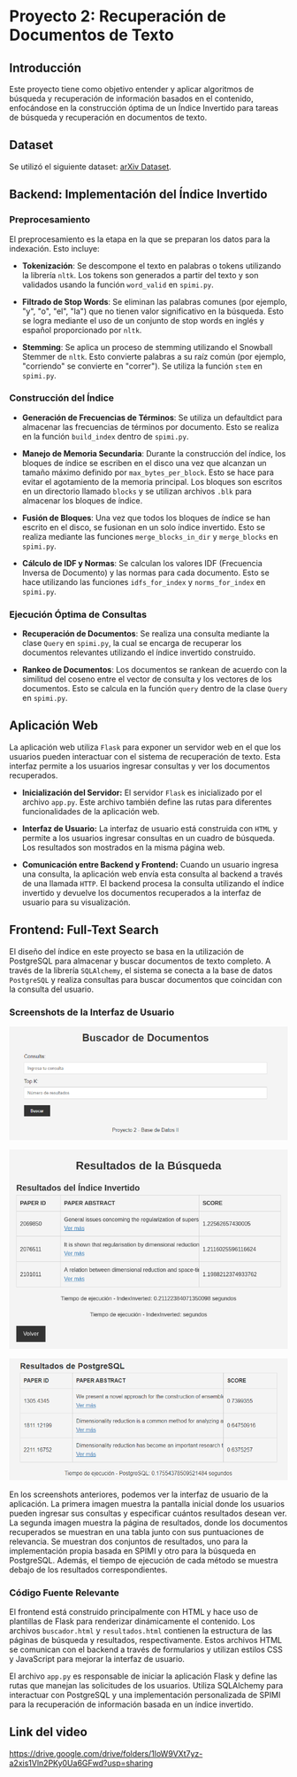 # Proyecto 2: Recuperación de Documentos de Texto

## Introducción
Este proyecto tiene como objetivo entender y aplicar algoritmos de búsqueda y recuperación de información basados en el contenido, enfocándose en la construcción óptima de un Índice Invertido para tareas de búsqueda y recuperación en documentos de texto.

## Dataset
Se utilizó el siguiente dataset: [arXiv Dataset](https://www.kaggle.com/datasets/Cornell-University/arxiv).

## Backend: Implementación del Índice Invertido

### Preprocesamiento

El preprocesamiento es la etapa en la que se preparan los datos para la indexación. Esto incluye:

- **Tokenización**: Se descompone el texto en palabras o tokens utilizando la librería `nltk`. Los tokens son generados a partir del texto y son validados usando la función `word_valid` en `spimi.py`.

- **Filtrado de Stop Words**: Se eliminan las palabras comunes (por ejemplo, "y", "o", "el", "la") que no tienen valor significativo en la búsqueda. Esto se logra mediante el uso de un conjunto de stop words en inglés y español proporcionado por `nltk`.

- **Stemming**: Se aplica un proceso de stemming utilizando el Snowball Stemmer de `nltk`. Esto convierte palabras a su raíz común (por ejemplo, "corriendo" se convierte en "correr"). Se utiliza la función `stem` en `spimi.py`.

### Construcción del Índice

- **Generación de Frecuencias de Términos**: Se utiliza un defaultdict para almacenar las frecuencias de términos por documento. Esto se realiza en la función `build_index` dentro de `spimi.py`.

- **Manejo de Memoria Secundaria**: Durante la construcción del índice, los bloques de índice se escriben en el disco una vez que alcanzan un tamaño máximo definido por `max_bytes_per_block`. Esto se hace para evitar el agotamiento de la memoria principal. Los bloques son escritos en un directorio llamado `blocks` y se utilizan archivos `.blk` para almacenar los bloques de índice.

- **Fusión de Bloques**: Una vez que todos los bloques de índice se han escrito en el disco, se fusionan en un solo índice invertido. Esto se realiza mediante las funciones `merge_blocks_in_dir` y `merge_blocks` en `spimi.py`.

- **Cálculo de IDF y Normas**: Se calculan los valores IDF (Frecuencia Inversa de Documento) y las normas para cada documento. Esto se hace utilizando las funciones `idfs_for_index` y `norms_for_index` en `spimi.py`.

### Ejecución Óptima de Consultas

- **Recuperación de Documentos**: Se realiza una consulta mediante la clase `Query` en `spimi.py`, la cual se encarga de recuperar los documentos relevantes utilizando el índice invertido construido.

- **Rankeo de Documentos**: Los documentos se rankean de acuerdo con la similitud del coseno entre el vector de consulta y los vectores de los documentos. Esto se calcula en la función `query` dentro de la clase `Query` en `spimi.py`.


## Aplicación Web

La aplicación web utiliza `Flask` para exponer un servidor web en el que los usuarios pueden interactuar con el sistema de recuperación de texto. Esta interfaz permite a los usuarios ingresar consultas y ver los documentos recuperados.

- **Inicialización del Servidor:** El servidor `Flask` es inicializado por el archivo `app.py`. Este archivo también define las rutas para diferentes funcionalidades de la aplicación web.

- **Interfaz de Usuario:** La interfaz de usuario está construida con `HTML` y permite a los usuarios ingresar consultas en un cuadro de búsqueda. Los resultados son mostrados en la misma página web.

- **Comunicación entre Backend y Frontend:** Cuando un usuario ingresa una consulta, la aplicación web envía esta consulta al backend a través de una llamada `HTTP`. El backend procesa la consulta utilizando el índice invertido y devuelve los documentos recuperados a la interfaz de usuario para su visualización.

## Frontend: Full-Text Search

El diseño del índice en este proyecto se basa en la utilización de PostgreSQL para almacenar y buscar documentos de texto completo. A través de la librería `SQLAlchemy`, el sistema se conecta a la base de datos `PostgreSQL` y realiza consultas para buscar documentos que coincidan con la consulta del usuario. 


### Screenshots de la Interfaz de Usuario

![Grafico 1](static/front1.png)

![Grafico 2](static/front22.png)

![Grafico 3](static/front33.png)

En los screenshots anteriores, podemos ver la interfaz de usuario de la aplicación. La primera imagen muestra la pantalla inicial donde los usuarios pueden ingresar sus consultas y especificar cuántos resultados desean ver. La segunda imagen muestra la página de resultados, donde los documentos recuperados se muestran en una tabla junto con sus puntuaciones de relevancia. Se muestran dos conjuntos de resultados, uno para la implementación propia basada en SPIMI y otro para la búsqueda en PostgreSQL. Además, el tiempo de ejecución de cada método se muestra debajo de los resultados correspondientes.

### Código Fuente Relevante

El frontend está construido principalmente con HTML y hace uso de plantillas de Flask para renderizar dinámicamente el contenido. Los archivos `buscador.html` y `resultados.html` contienen la estructura de las páginas de búsqueda y resultados, respectivamente. Estos archivos HTML se comunican con el backend a través de formularios y utilizan estilos CSS y JavaScript para mejorar la interfaz de usuario.

El archivo `app.py` es responsable de iniciar la aplicación Flask y define las rutas que manejan las solicitudes de los usuarios. Utiliza SQLAlchemy para interactuar con PostgreSQL y una implementación personalizada de SPIMI para la recuperación de información basada en un índice invertido.


## Link del video

https://drive.google.com/drive/folders/1loW9VXt7yz-a2xis1Vln2PKy0Ua6GFwd?usp=sharing
